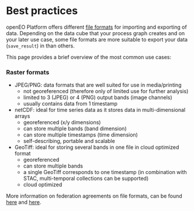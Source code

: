 # Best practices

openEO Platform offers different [file formats](/file-formats) for importing and exporting of data. Depending on the data cube that your process graph creates and on your later use case, some file formats are more suitable to export your data (`save_result`) in than others.

This page provides a brief overview of the most common use cases:

### Raster formats
- JPEG/PNG: data formats that are well suited for use in media/printing
  - not georeferenced (therefore only of limited use for further analysis)
  - limited to 3 (JPEG) or 4 (PNG) output bands (image channels)
  - usually contains data from 1 timestamp
- netCDF: ideal for time series data as it stores data in multi-dimensional arrays
  - georeferenced (x/y dimensions)
  - can store multiple bands (band dimension)
  - can store multiple timestamps (time dimension)
  - self-describing, portable and scalable
- GeoTiff: ideal for storing several bands in one file in cloud optimized format
  - georeferenced
  - can store multiple bands
  - a single GeoTiff corresponds to one timestamp (in combination with STAC, multi-temporal collections can be supported)
  - cloud optimized

More information on federation agreements on file formats, can be found [here](../federation/#file-formats) and [here](../federation/backends/fileformats.md).